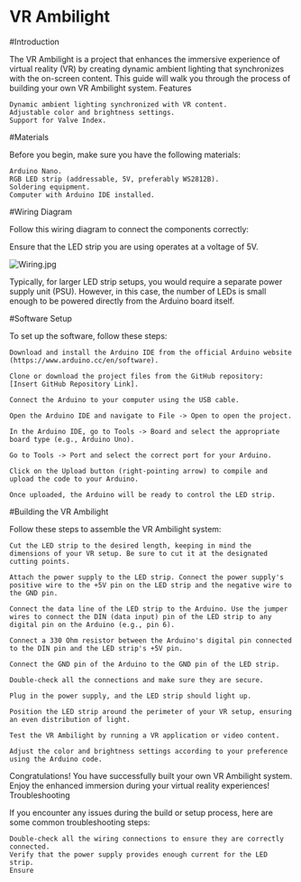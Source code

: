 # VR Ambilight
#Introduction

The VR Ambilight is a project that enhances the immersive experience of virtual reality (VR) by creating dynamic ambient lighting that synchronizes with the on-screen content. This guide will walk you through the process of building your own VR Ambilight system.
Features

    Dynamic ambient lighting synchronized with VR content.
    Adjustable color and brightness settings.
    Support for Valve Index.

#Materials

Before you begin, make sure you have the following materials:

    Arduino Nano.
    RGB LED strip (addressable, 5V, preferably WS2812B).
    Soldering equipment.
    Computer with Arduino IDE installed.

#Wiring Diagram

Follow this wiring diagram to connect the components correctly:

Ensure that the LED strip you are using operates at a voltage of 5V.

![Wiring.jpg](https://github.com/Statonwest/VR_Ambilight/blob/4eb2b8151044abd69c027892ab7f479d03757838/Wiring.jpg)

Typically, for larger LED strip setups, you would require a separate power supply unit (PSU). However, in this case, the number of LEDs is small enough to be powered directly from the Arduino board itself.

#Software Setup

To set up the software, follow these steps:

    Download and install the Arduino IDE from the official Arduino website (https://www.arduino.cc/en/software).

    Clone or download the project files from the GitHub repository: [Insert GitHub Repository Link].

    Connect the Arduino to your computer using the USB cable.

    Open the Arduino IDE and navigate to File -> Open to open the project.

    In the Arduino IDE, go to Tools -> Board and select the appropriate board type (e.g., Arduino Uno).

    Go to Tools -> Port and select the correct port for your Arduino.

    Click on the Upload button (right-pointing arrow) to compile and upload the code to your Arduino.

    Once uploaded, the Arduino will be ready to control the LED strip.

#Building the VR Ambilight

Follow these steps to assemble the VR Ambilight system:

    Cut the LED strip to the desired length, keeping in mind the dimensions of your VR setup. Be sure to cut it at the designated cutting points.

    Attach the power supply to the LED strip. Connect the power supply's positive wire to the +5V pin on the LED strip and the negative wire to the GND pin.

    Connect the data line of the LED strip to the Arduino. Use the jumper wires to connect the DIN (data input) pin of the LED strip to any digital pin on the Arduino (e.g., pin 6).

    Connect a 330 Ohm resistor between the Arduino's digital pin connected to the DIN pin and the LED strip's +5V pin.

    Connect the GND pin of the Arduino to the GND pin of the LED strip.

    Double-check all the connections and make sure they are secure.

    Plug in the power supply, and the LED strip should light up.

    Position the LED strip around the perimeter of your VR setup, ensuring an even distribution of light.

    Test the VR Ambilight by running a VR application or video content.

    Adjust the color and brightness settings according to your preference using the Arduino code.

Congratulations! You have successfully built your own VR Ambilight system. Enjoy the enhanced immersion during your virtual reality experiences!
Troubleshooting

If you encounter any issues during the build or setup process, here are some common troubleshooting steps:

    Double-check all the wiring connections to ensure they are correctly connected.
    Verify that the power supply provides enough current for the LED strip.
    Ensure
